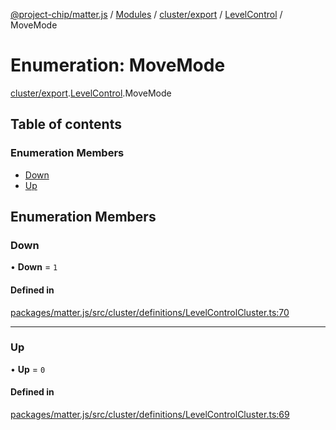 [@project-chip/matter.js](../README.md) / [Modules](../modules.md) / [cluster/export](../modules/cluster_export.md) / [LevelControl](../modules/cluster_export.LevelControl.md) / MoveMode

# Enumeration: MoveMode

[cluster/export](../modules/cluster_export.md).[LevelControl](../modules/cluster_export.LevelControl.md).MoveMode

## Table of contents

### Enumeration Members

- [Down](cluster_export.LevelControl.MoveMode.md#down)
- [Up](cluster_export.LevelControl.MoveMode.md#up)

## Enumeration Members

### Down

• **Down** = ``1``

#### Defined in

[packages/matter.js/src/cluster/definitions/LevelControlCluster.ts:70](https://github.com/project-chip/matter.js/blob/904d0c9b952b91f28a21803759c5e5c66ee4d272/packages/matter.js/src/cluster/definitions/LevelControlCluster.ts#L70)

___

### Up

• **Up** = ``0``

#### Defined in

[packages/matter.js/src/cluster/definitions/LevelControlCluster.ts:69](https://github.com/project-chip/matter.js/blob/904d0c9b952b91f28a21803759c5e5c66ee4d272/packages/matter.js/src/cluster/definitions/LevelControlCluster.ts#L69)
